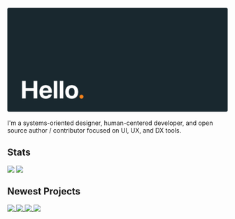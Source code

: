 <p>
  <picture>
    <source srcset="/assets/header.svg" media="(prefers-color-scheme:dark)">
    <img src="assets/header.svg">
  </picture>
</p>

I'm a systems-oriented designer, human-centered developer, and open source author / contributor focused on UI, UX, and DX tools.

## Stats

<picture>
  <source 
    srcset="https://github-readme-stats.vercel.app/api?username=jhildenbiddle&hide_border=true&hide_title=true&text_bold=false&bg_color=00000000&text_color=c9d1d9" 
    media="screen and (prefers-color-scheme:dark)">
  <img 
    src="https://github-readme-stats.vercel.app/api?username=jhildenbiddle&hide_border=true&hide_title=true&text_bold=false"
    sizes="(min-width: 415px) 59%"
    valign="top">
</picture>
<picture>
  <source
    srcset="https://github-readme-stats.vercel.app/api/top-langs/?username=jhildenbiddle&layout=compact&hide_border=true&hide_title=true&text_bold=false&bg_color=00000000&text_color=c9d1d9"
    media="screen and (prefers-color-scheme:dark)">
  <img
    src="https://github-readme-stats.vercel.app/api/top-langs/?username=jhildenbiddle&layout=compact&hide_border=true&hide_title=true&text_bold=false" 
    sizes="(min-width: 415px) 40%"
    valign="top">
</picture>
  
## Newest Projects

<p>
  <a href="https://github.com/jhildenbiddle/mergician">
    <picture>
      <source srcset="https://github-readme-stats.vercel.app/api/pin/?username=jhildenbiddle&repo=mergician&hide_border=true&bg_color=00000000&text_color=c9d1d9" media="(prefers-color-scheme:dark)">
      <img src="https://github-readme-stats.vercel.app/api/pin/?username=jhildenbiddle&repo=mergician&hide_border=true" valign="top">
    </picture>
  </a>
  <a href="https://github.com/jhildenbiddle/typora-themeable">
    <picture>
      <source srcset="https://github-readme-stats.vercel.app/api/pin/?username=jhildenbiddle&repo=typora-themeable&hide_border=true&bg_color=00000000&text_color=c9d1d9" media="(prefers-color-scheme:dark)">
      <img src="https://github-readme-stats.vercel.app/api/pin/?username=jhildenbiddle&repo=typora-themeable&hide_border=true" valign="top">
    </picture>
  </a>
  <a href="https://github.com/jhildenbiddle/css-device-frames">
    <picture>
      <source srcset="https://github-readme-stats.vercel.app/api/pin/?username=jhildenbiddle&repo=css-device-frames&hide_border=true&bg_color=00000000&text_color=c9d1d9" media="(prefers-color-scheme:dark)">
      <img src="https://github-readme-stats.vercel.app/api/pin/?username=jhildenbiddle&repo=css-device-frames&hide_border=true" valign="top">
    </picture>
  </a>
  <a href="https://github.com/jhildenbiddle/vertical-rhythm-reset">
    <picture>
      <source srcset="https://github-readme-stats.vercel.app/api/pin/?username=jhildenbiddle&repo=vertical-rhythm-reset&hide_border=true&bg_color=00000000&text_color=c9d1d9" media="(prefers-color-scheme:dark)">
      <img src="https://github-readme-stats.vercel.app/api/pin/?username=jhildenbiddle&repo=vertical-rhythm-reset&hide_border=true" valign="top">
    </picture>
  </a>
</p>
